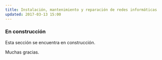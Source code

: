 ```yaml
---
title: Instalación, mantenimiento y reparación de redes informáticas
updated: 2017-03-13 15:00
---
```


### En construcción

Esta sección se encuentra en construcción. 

Muchas gracias. 
